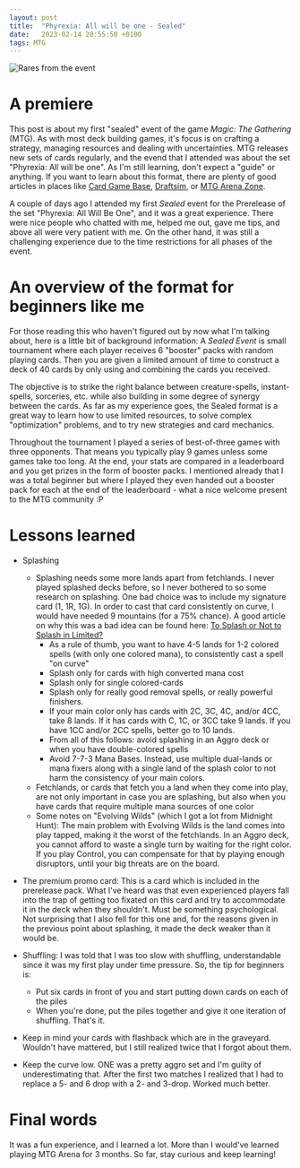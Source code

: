 ```yaml
---
layout: post
title:  "Phyrexia: All will be one - Sealed"
date:   2023-02-14 20:55:50 +0100
tags: MTG
---
```

![Rares from the event](/images/ONE-sealed-event.jpg)
# A premiere
This post is about my first "sealed" event of the game *Magic: The Gathering* (MTG). As with most deck building games, it's focus is on crafting a strategy, managing resources and dealing with uncertainties. MTG releases new sets of cards regularly, and the evend that I attended was about the set "Phyrexia: All will be one". As I'm still learning, don't expect a "guide" or anything. If you want to learn about this format, there are plenty of good articles in places like [Card Game Base][cardgamebase], [Draftsim][draftsim], or [MTG Arena Zone][mtgazone].  

A couple of days ago I attended my first *Sealed* event for the Prerelease of the set "Phyrexia: All Will Be One", and it was a great experience. There were nice people who chatted with me, helped me out, gave me tips, and above all were very patient with me. On the other hand, it was still a challenging experience due to the time restrictions for all phases of the event.

# An overview of the format for beginners like me
For those reading this who haven't figured out by now what I'm talking about, here is a little bit of background information: A *Sealed Event* is small tournament where each player receives 6 "booster" packs with random playing cards. Then you are given a limited amount of time to construct a deck of 40 cards by only using and combining the cards you received.

The objective is to strike the right balance between creature-spells, instant-spells, sorceries, etc. while also building in some degree of synergy between the cards. As far as my experience goes, the Sealed format is a great way to learn how to use limited resources, to solve complex "optimization" problems, and to try new strategies and card mechanics.

Throughout the tournament I played a series of best-of-three games with three opponents. That means you typically play 9 games unless some games take too long. At the end, your stats are compared in a leaderboard and you get prizes in the form of booster packs. I mentioned already that I was a total beginner but where I played they even handed out a booster pack for each at the end of the leaderboard - what a nice welcome present to the MTG community :P

# Lessons learned
- Splashing
	- Splashing needs some more lands apart from fetchlands. I never played splashed decks before, so I never bothered to so some research on splashing. One bad choice was to include my signature card (1, 1R, 1G). In order to cast that card consistently on curve, I would have needed 9 mountains (for a 75% chance). A good article on why this was a bad idea can be found here: [To Splash or Not to Splash in Limited?][splashing-limited]
		- As a rule of thumb, you want to have 4-5 lands for 1-2 colored spells (with only one colored mana), to consistently cast a spell "on curve"
		- Splash only for cards with high converted mana cost
		- Splash only for single colored-cards
		- Splash only for really good removal spells, or really powerful finishers.
		- If your main color only has cards with 2C, 3C, 4C, and/or 4CC, take 8 lands. If it has cards with C, 1C, or 3CC take 9 lands. If you have 1CC and/or 2CC spells, better go to 10 lands.
		- From all of this follows: avoid splashing in an Aggro deck or when you have double-colored spells
		- Avoid 7-7-3 Mana Bases. Instead, use multiple dual-lands or mana fixers along with a single land of the splash color to not harm the consistency of your main colors.
	- Fetchlands, or cards that fetch you a land when they come into play, are not only important in case you are splashing, but also when you have cards that require multiple mana sources of one color
	- Some notes on "Evolving Wilds" (which I got a lot from Midnight Hunt): The main problem with Evolving Wilds is the land comes into play tapped, making it the worst of the fetchlands. In an Aggro deck, you cannot afford to waste a single turn by waiting for the right color. If you play Control, you can compensate for that by playing enough disruptors, until your big threats are on the board.

- The premium promo card: This is a card which is included in the prerelease pack. What I've heard was that even experienced players fall into the trap of getting too fixated on this card and try to accommodate it in the deck when they shouldn't. Must be something psychological. Not surprising that I also fell for this one and, for the reasons given in the previous point about splashing, it made the deck weaker than it would be.

- Shuffling: I was told that I was too slow with shuffling, understandable since it was my first play under time pressure. So, the tip for beginners is: 
  - Put six cards in front of you and start putting down cards on each of the piles 
  - When you're done, put the piles together and give it one iteration of shuffling. That's it.

- Keep in mind your cards with flashback which are in the graveyard. Wouldn't have mattered, but I still realized twice that I forgot about them.

- Keep the curve low. ONE was a pretty aggro set and I'm guilty of underestimating that. After the first two matches I realized that I had to replace a 5- and 6 drop with a 2- and 3-drop. Worked much better. 

# Final words
It was a fun experience, and I learned a lot. More than I would've learned playing MTG Arena for 3 months. So far, stay curious and keep learning!


[splashing-limited]: (https://strategy.channelfireball.com/all-strategy/mtg/channelmagic-articles/to-splash-or-not-to-splash-in-limited/)
[cardgamebase]: (https://cardgamebase.com/strategy/)
[draftsim]: (https://draftsim.com/)
[mtgazone]: (https://mtgazone.com/strategy/)